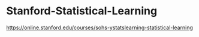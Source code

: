 # Stanford-Statistical-Learning
https://online.stanford.edu/courses/sohs-ystatslearning-statistical-learning
